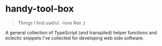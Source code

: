 # handy-tool-box
>Things I find useful. 
-love Rex ;)

A general collection of TypeScript (and transpiled) helper functions and eclectic snippets I've collected for developing web side software.
